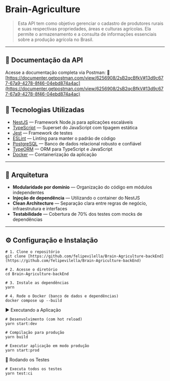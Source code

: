 # Brain-Agriculture
> Esta API tem como objetivo gerenciar o cadastro de produtores rurais e suas respectivas propriedades, áreas e culturas agrícolas. Ela permite o armazenamento e a consulta de informações essenciais sobre a produção agrícola no Brasil.
---

## 📄 Documentação da API
Acesse a documentação completa via Postman:
🔗 [https://documenter.getpostman.com/view/6256908/2sB2qcBfkV#13d9c677-67a9-4278-8f46-04ebd874a4ac](https://documenter.getpostman.com/view/6256908/2sB2qcBfkV#13d9c677-67a9-4278-8f46-04ebd874a4ac)

## 🚀 Tecnologias Utilizadas

- [NestJS](https://nestjs.com/) — Framework Node.js para aplicações escaláveis  
- [TypeScript](https://www.typescriptlang.org/) — Superset do JavaScript com tipagem estática  
- [Jest](https://jestjs.io/) — Framework de testes  
- [ESLint](https://eslint.org/) — Linting para manter o padrão de código
- [PostgreSQL](https://www.postgresql.org/) — Banco de dados relacional robusto e confiável  
- [TypeORM](https://typeorm.io/) — ORM para TypeScript e JavaScript  
- [Docker](https://www.docker.com/) — Containerização da aplicação  
---

## 🧱 Arquitetura

- **Modularidade por domínio** — Organização do código em módulos independentes  
- **Injeção de dependência** — Utilizando o container do NestJS  
- **Clean Architecture** — Separação clara entre regras de negócio, infraestrutura e interfaces  
- **Testabilidade** — Cobertura  de 70% dos testes com mocks de dependências  

---

## ⚙️ Configuração e Instalação

```
# 1. Clone o repositório
git clone [https://github.com/felipevilella/Brain-Agriculture-backEnd](https://github.com/felipevilella/Brain-Agriculture-backEnd)

# 2. Acesse o diretório
cd Brain-Agriculture-backEnd

# 3. Instale as dependências
yarn

# 4. Rode o Docker (banco de dados e dependências)
docker compose up --build
```


▶️ Executando a Aplicação
```
# Desenvolvimento (com hot reload)
yarn start:dev

# Compilação para produção
yarn build

# Executar aplicação em modo produção
yarn start:prod

```

🧪 Rodando os Testes
```
# Executa todos os testes
yarn test:ci
```
